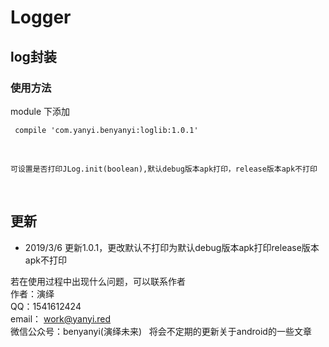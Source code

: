# Logger
## log封装

### 使用方法

module 下添加

     compile 'com.yanyi.benyanyi:loglib:1.0.1'

<br/>

    可设置是否打印JLog.init(boolean),默认debug版本apk打印，release版本apk不打印
    
<br/>

## 更新

* 2019/3/6 更新1.0.1，更改默认不打印为默认debug版本apk打印release版本apk不打印


若在使用过程中出现什么问题，可以联系作者<br/>
作者：演绎<br/>
QQ：1541612424<br/>
email： work@yanyi.red<br/>
微信公众号：benyanyi(演绎未来)&nbsp;&nbsp;&nbsp;将会不定期的更新关于android的一些文章